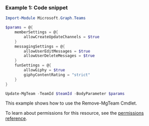 ### Example 1: Code snippet

```powershellImport-Module Microsoft.Graph.Teams

$params = @{
	memberSettings = @{
		allowCreateUpdateChannels = $true
	}
	messagingSettings = @{
		allowUserEditMessages = $true
		allowUserDeleteMessages = $true
	}
	funSettings = @{
		allowGiphy = $true
		giphyContentRating = "strict"
	}
}

Update-MgTeam -TeamId $teamId -BodyParameter $params
```
This example shows how to use the Remove-MgTeam Cmdlet.
To learn about permissions for this resource, see the [permissions reference](/graph/permissions-reference).

